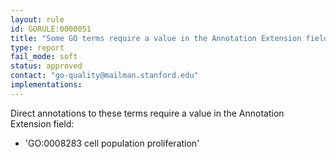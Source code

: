 ```yaml
---
layout: rule
id: GORULE:0000051
title: "Some GO terms require a value in the Annotation Extension field"
type: report
fail_mode: soft
status: approved
contact: "go-quality@mailman.stanford.edu"
implementations:
---
```

Direct annotations to these terms require a value in the Annotation Extension field: 

 * 'GO:0008283 cell population proliferation' 
